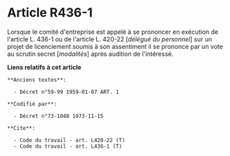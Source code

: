 # Article R436-1

Lorsque le comité d'entreprise est appelé à se prononcer en exécution de l'article L. 436-1 ou de l'article L. 420-22
[*délégué du personnel*] sur un projet de licenciement soumis à son assentiment il se prononce par un vote au scrutin secret
[*modalités*] après audition de l'intéressé.

**Liens relatifs à cet article**

	**Anciens textes**:

	  - Décret n°59-99 1959-01-07 ART. 1

	**Codifié par**:

	  - Décret n°73-1048 1973-11-15

	**Cite**:

	  - Code du travail - art. L420-22 (T)
	  - Code du travail - art. L436-1 (T)
